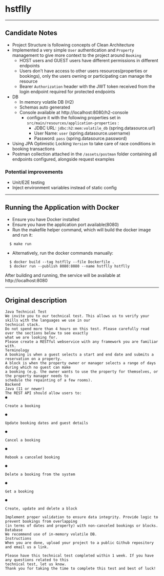 # hstflly

---

## Candidate Notes

- Project Structure is following concepts of Clean Architecture
- Implemented a very simple `User` authentication and `Property` management to give more context to the project around `Booking`
  - HOST users and GUEST users have different permissions in different endpoints
  - Users don't have access to other users resources(properties or bookings), only the users owning or participating can manage the resource
  - Bearer `Authorization` header with the JWT token received from the login endpoint required for protected endpoints
- DB 
  - In memory volatile DB (H2)
  - Schemas auto generated
  - Console available at http://localhost:8080/h2-console
    - configure it with the following properties set in `src/main/resources/application-properties` :
      - JDBC URL: `jdbc:h2:mem:volatile_db` (spring.datasource.url)
      - User Name: `user` (spring.datasource.username)
      - Password: `pass` (spring.datasource.password)  
- Using JPA Optimistic Locking `Version` to take care of race conditions in booking transactions 
- Postman collection attached in the `/assets/postman` folder containing all endpoints configured, alongside request examples

### Potential improvements

- Unit/E2E testing
- Inject environment variables instead of static config

---

## Running the Application with Docker

- Ensure you have Docker installed
- Ensure you have the application port available(8080)
- Run the makefile helper command, which will build the docker image and run it:
```
  $ make run
```
  - Alternatively, run the docker commands manually:
```
  $ docker build --tag hstflly --file Dockerfile .
  $ docker run --publish 8080:8080 --name hstflly hstflly
```


After building and running, the service will be available at http://localhost:8080

---

## Original description

```
Java Technical Test
We invite you to our technical test. This allows us to verify your skills with the languages we use in our
technical stack.
Do not spend more than 4 hours on this test. Please carefully read over the sections below to see exactly
what we are looking for.
Please create a RESTful webservice with any framework you are familiar with.
Terminology
A booking is when a guest selects a start and end date and submits a reservation on a property.
A block is when the property owner or manager selects a range of days during which no guest can make
a booking (e.g. the owner wants to use the property for themselves, or the property manager needs to
schedule the repainting of a few rooms).
Backend
Java (11 or newer)
The REST API should allow users to:
●

Create a booking

●

Update booking dates and guest details

●

Cancel a booking

●

Rebook a canceled booking

●

Delete a booking from the system

●

Get a booking

●

Create, update and delete a block

Implement proper validation to ensure data integrity. Provide logic to prevent bookings from overlapping
(in terms of dates and property) with non-canceled bookings or blocks.
Database
We recommend use of in-memory volatile DB.
Instructions
When you are done, upload your project to a public Github repository and email us a link.

Please have this technical test completed within 1 week. If you have any questions related to this
technical test, let us know.
Thank you for taking the time to complete this test and best of luck!


```
